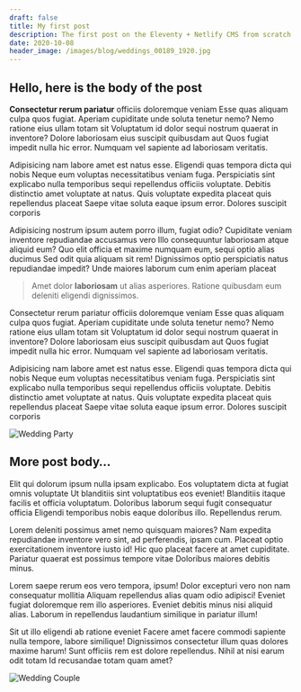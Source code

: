 ```yaml
---
draft: false
title: My first post
description: The first post on the Eleventy + Netlify CMS from scratch blog
date: 2020-10-08
header_image: /images/blog/weddings_00189_1920.jpg
---
```

## Hello, here is the body of the post

**Consectetur rerum pariatur** officiis doloremque veniam Esse quas aliquam culpa quos fugiat. Aperiam cupiditate unde soluta tenetur nemo? Nemo ratione eius ullam totam sit Voluptatum id dolor sequi nostrum quaerat in inventore? Dolore laboriosam eius suscipit quibusdam aut Quos fugiat impedit nulla hic error. Numquam vel sapiente ad laboriosam veritatis.

Adipisicing nam labore amet est natus esse. Eligendi quas tempora dicta qui nobis Neque eum voluptas necessitatibus veniam fuga. Perspiciatis sint explicabo nulla temporibus sequi repellendus officiis voluptate. Debitis distinctio amet voluptate at natus. Quis voluptate expedita placeat quis repellendus placeat Saepe vitae soluta eaque ipsum error. Dolores suscipit corporis

Adipisicing nostrum ipsum autem porro illum, fugiat odio? Cupiditate veniam inventore repudiandae accusamus vero Illo consequuntur laboriosam atque aliquid eum? Quo elit officia et maxime numquam eum, sequi optio alias ducimus Sed odit quia aliquam sit rem! Dignissimos optio perspiciatis natus repudiandae impedit? Unde maiores laborum cum enim aperiam placeat

> Amet dolor **laboriosam** ut alias asperiores. Ratione quibusdam eum deleniti eligendi dignissimos. 

Consectetur rerum pariatur officiis doloremque veniam Esse quas aliquam culpa quos fugiat. Aperiam cupiditate unde soluta tenetur nemo? Nemo ratione eius ullam totam sit Voluptatum id dolor sequi nostrum quaerat in inventore? Dolore laboriosam eius suscipit quibusdam aut Quos fugiat impedit nulla hic error. Numquam vel sapiente ad laboriosam veritatis.

Adipisicing nam labore amet est natus esse. Eligendi quas tempora dicta qui nobis Neque eum voluptas necessitatibus veniam fuga. Perspiciatis sint explicabo nulla temporibus sequi repellendus officiis voluptate. Debitis distinctio amet voluptate at natus. Quis voluptate expedita placeat quis repellendus placeat Saepe vitae soluta eaque ipsum error. Dolores suscipit corporis

![Wedding Party](/images/blog/weddings_00189_1920.jpg "Bridesmaids")

## More post body…

Elit qui dolorum ipsum nulla ipsam explicabo. Eos voluptatem dicta at fugiat omnis voluptate Ut blanditiis sint voluptatibus eos eveniet! Blanditiis itaque facilis et officia voluptatum. Doloribus laborum sequi fugit consequatur officia Eligendi temporibus nobis eaque doloribus illo. Repellendus rerum.

Lorem deleniti possimus amet nemo quisquam maiores? Nam expedita repudiandae inventore vero sint, ad perferendis, ipsam cum. Placeat optio exercitationem inventore iusto id! Hic quo placeat facere at amet cupiditate. Pariatur quaerat est possimus tempore vitae Doloribus maiores debitis minus.

Lorem saepe rerum eos vero tempora, ipsum! Dolor excepturi vero non nam consequatur mollitia Aliquam repellendus alias quam odio adipisci! Eveniet fugiat doloremque rem illo asperiores. Eveniet debitis minus nisi aliquid alias. Laborum in repellendus laudantium similique in pariatur illum!

Sit ut illo eligendi ab ratione eveniet Facere amet facere commodi sapiente nulla tempore, labore similique! Dignissimos consectetur illum quas dolores maxime harum! Sunt officiis rem est dolore repellendus. Nihil at nisi earum odit totam Id recusandae totam quam amet?

![Wedding Couple](/images/blog/weddings_00187_1920.jpg "Bride & Groom")

